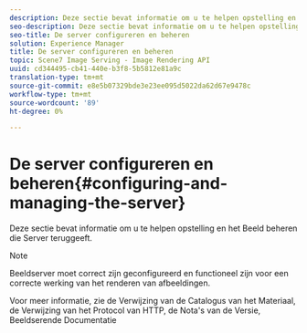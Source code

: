 ```yaml
---
description: Deze sectie bevat informatie om u te helpen opstelling en het Beeld beheren die Server teruggeeft.
seo-description: Deze sectie bevat informatie om u te helpen opstelling en het Beeld beheren die Server teruggeeft.
seo-title: De server configureren en beheren
solution: Experience Manager
title: De server configureren en beheren
topic: Scene7 Image Serving - Image Rendering API
uuid: cd344495-cb41-440e-b3f8-5b5812e81a9c
translation-type: tm+mt
source-git-commit: e8e5b07329bde3e23ee095d5022da62d67e9478c
workflow-type: tm+mt
source-wordcount: '89'
ht-degree: 0%

---
```



# De server configureren en beheren{#configuring-and-managing-the-server}

Deze sectie bevat informatie om u te helpen opstelling en het Beeld beheren die Server teruggeeft.

>[!NOTE]
>
>Beeldserver moet correct zijn geconfigureerd en functioneel zijn voor een correcte werking van het renderen van afbeeldingen.

Voor meer informatie, zie de Verwijzing van de Catalogus van het Materiaal, de Verwijzing van het Protocol van HTTP, de Nota&#39;s van de Versie, Beeldserende Documentatie
